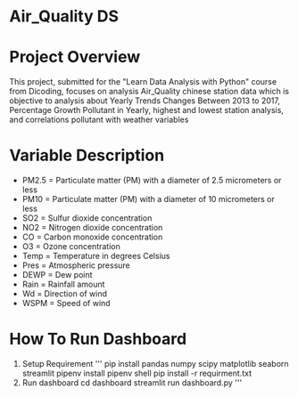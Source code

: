# Air_Quality DS
# Project Overview
  This project, submitted for the "Learn Data Analysis with Python" course from Dicoding, focuses on analysis Air_Quality chinese station data which is objective to analysis about Yearly Trends Changes Between 2013 to 2017, Percentage Growth Pollutant in Yearly, highest and lowest station analysis, and correlations pollutant with weather variables

# Variable Description
  - PM2.5 = Particulate matter (PM) with a diameter of 2.5 micrometers or less
  - PM10  = Particulate matter (PM) with a diameter of 10 micrometers or less
  - SO2 = Sulfur dioxide concentration
  - NO2 = Nitrogen dioxide concentration
  - CO  = Carbon monoxide concentration
  - O3  = Ozone concentration
  - Temp  = Temperature in degrees Celsius
  - Pres  = Atmospheric pressure
  - DEWP  = Dew point
  - Rain  = Rainfall amount
  - Wd    = Direction of wind
  - WSPM  = Speed of wind

# How To Run Dashboard
 1. Setup Requirement
    '''
    pip install pandas numpy scipy matplotlib seaborn streamlit
    pipenv install
    pipenv shell
    pip install -r requirment.txt
2. Run dashboard
 cd dashboard
 streamlit run dashboard.py
 '''
  
